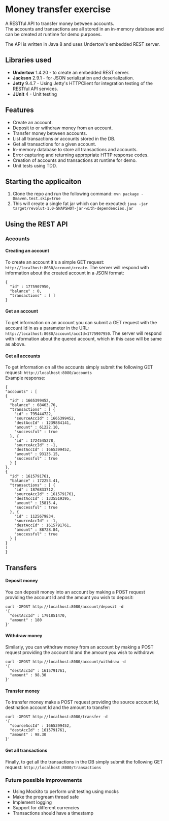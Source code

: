# Money transfer exercise

A RESTful API to transfer money between accounts.  
The accounts and transactions are all stored in an in-memory database and can be created at runtime for demo purposes.  

The API is written in Java 8 and uses Undertow's embedded REST server.

## Libraries used
- **Undertow** 1.4.20 - to create an embedded REST server.
- **Jackson** 2.9.1 - for JSON serialization and deserialization.
- **Jetty** 9.4.7 - Using Jetty's HTTPClient for integration testing of the RESTful API services.
- **JUnit** 4 - Unit testing

## Features
- Create an account.
- Deposit to or withdraw money from an account.
- Transfer money between accounts.
- List all transactions or accounts stored in the DB.
- Get all transactions for a given account.
- In-memory database to store all transactions and accounts.
- Error capturing and returning appropriate HTTP response codes.
- Creation of accounts and transactions at runtime for demo.
- Unit tests using TDD.

## Starting the applicaiton
1. Clone the repo and run the following command: `mvn package -Dmaven.test.skip=true`  
2. This will create a single fat jar which can be executed: `java -jar target/revolut-1.0-SNAPSHOT-jar-with-dependencies.jar`

## Using the REST API
### Accounts
#### Creating an account  
To create an account it's a simple GET request: `http://localhost:8080/account/create`.
The server will respond with information about the created account in a JSON format:
```
{
  "id" : 1775907950,
  "balance" : 0,
  "transactions" : [ ]
}
```

#### Get an account
To get information on an account you can submit a GET request with the account Id in as a parameter in the URL: `http://localhost:8080/account/accId=1775907950`.
The server will respond with information about the quered account, which in this case will be same as above.

#### Get all accounts
To get information on all the accounts simply submit the following GET request: `http://localhost:8080/accounts`  
Example response:
```
{
"accounts" : [
{
  "id" : 1665399452,
  "balance" : 68463.76,
  "transactions" : [ {
    "id" : 795444722,
    "sourceAccId" : 1665399452,
    "destAccId" : 1239884141,
    "amount" : 61222.10,
    "successful" : true
  }, {
    "id" : 1724545278,
    "sourceAccId" : -1,
    "destAccId" : 1665399452,
    "amount" : 93135.15,
    "successful" : true
  } ]
},
{
  "id" : 1615791761,
  "balance" : 172253.41,
  "transactions" : [ {
    "id" : 1876833712,
    "sourceAccId" : 1615791761,
    "destAccId" : 1335519395,
    "amount" : 15815.4,
    "successful" : true
  }, {
    "id" : 1125679834,
    "sourceAccId" : -1,
    "destAccId" : 1615791761,
    "amount" : 88728.84,
    "successful" : true
  } ]
}
]
}
```

## Transfers
#### Deposit money
You can deposit money into an account by making a POST request providing the account Id and the amount you wish to deposit:
```
curl -XPOST http://localhost:8080/account/deposit -d
'{
  "destAccId" : 1791851470,
  "amount" : 180
}'
```
#### Withdraw money
Similarly, you can withdraw money from an account by making a POST request providing the account Id and the amount you wish to withdraw:
```
curl -XPOST http://localhost:8080/account/withdraw -d
'{
  "destAccId" : 1615791761,
  "amount" : 98.30
}'
```

#### Transfer money
To transfer money make a POST request providing the source account Id, destination account Id and the amount to transfer:
```
curl -XPOST http://localhost:8080/transfer -d
'{
  "sourceAccId" : 1665399452,
  "destAccId" : 1615791761,
  "amount" : 98.30
}'
```

#### Get all transactions
Finally, to get all the transactions in the DB simply submit the following GET request: `http://localhost:8080/transactions`

### Future possible improvements
- Using Mockito to perform unit testing using mocks
- Make the progream thread safe
- Implement logging
- Support for different currencies
- Transactions should have a timestamp

